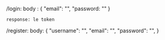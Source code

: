 /login:
    body : {
        "email": "",
        "password: ""
    }

    response: le token

/register:
    body: {
        "username": "",
        "email": "",
        "password": "",
    }



